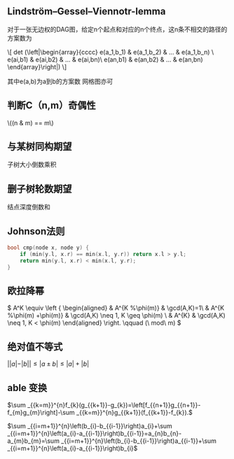 ## Lindström–Gessel–Viennotr-lemma
对于一张无边权的DAG图，给定n个起点和对应的n个终点，这n条不相交的路径的方案数为

\\[
det (\left|\begin{array}{cccc} 
    e(a_1,b_1) &    e(a_1,b_2)    & ... & e(a_1,b_n) \\ 
    e(ai,b1) &  e(ai,b2)  & ... & e(ai,bn)\\ 
    e(an,b1) & e(an,b2) & ... & e(an,bn) 
\end{array}\right|)
\\]

其中e(a,b)为a到b的方案数
网格图亦可

## 判断C（n,m）奇偶性

\\((n \& m) == m\\)


## 与某树同构期望
子树大小倒数乘积
## 删子树轮数期望
结点深度倒数和
## Johnson法则
```cpp
bool cmp(node x, node y) {
    if (min(y.l, x.r) == min(x.l, y.r)) return x.l > y.l;
    return min(y.l, x.r) < min(x.l, y.r);
}
```
## 欧拉降幂
$
A^K \equiv \left \{
\begin{aligned}
& A^{K \%\phi(m)}  &  \gcd(A,K)=1\\
& A^{K \%\phi(m) +\phi(m)}    & \gcd(A,K) \neq 1, K \geq  \phi(m) \\
& A^{K}   & \gcd(A,K) \neq 1, K <  \phi(m) 
\end{aligned} 
\right.
\qquad
(\ mod\ m)
$
## 绝对值不等式
$||a|-|b|| ≤|a±b|≤|a|+|b|$
## able 变换
$\sum _{{k=m}}^{n}f_{k}(g_{{k+1}}-g_{k})=\left[f_{{n+1}}g_{{n+1}}-f_{m}g_{m}\right]-\sum _{{k=m}}^{n}g_{{k+1}}(f_{{k+1}}-f_{k}).$

$\sum _{{i=m+1}}^{n}\left(b_{i}-b_{{i-1}}\right)a_{i}+\sum _{{i=m+1}}^{n}\left(a_{i}-a_{{i-1}}\right)b_{{i-1}}=a_{n}b_{n}-a_{m}b_{m}=\sum _{{i=m+1}}^{n}\left(b_{i}-b_{{i-1}}\right)a_{{i-1}}+\sum _{{i=m+1}}^{n}\left(a_{i}-a_{{i-1}}\right)b_{i}$